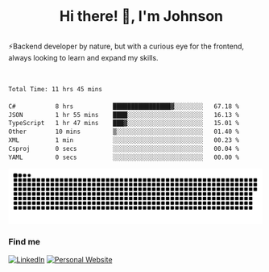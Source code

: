 <div id="user-content-toc">
  <ul align="center">
    <summary><h1 style="display: inline-block">Hi there! 👋, I'm Johnson</h1></summary>
  </ul>
</div>

⚡Backend developer by nature, but with a curious eye for the frontend, always looking to learn and expand my skills.

<br>


<!--START_SECTION:waka-->

```txt
Total Time: 11 hrs 45 mins

C#           8 hrs           ████████████████▓░░░░░░░░   67.18 %
JSON         1 hr 55 mins    ████░░░░░░░░░░░░░░░░░░░░░   16.13 %
TypeScript   1 hr 47 mins    ███▓░░░░░░░░░░░░░░░░░░░░░   15.01 %
Other        10 mins         ▒░░░░░░░░░░░░░░░░░░░░░░░░   01.40 %
XML          1 min           ░░░░░░░░░░░░░░░░░░░░░░░░░   00.23 %
Csproj       0 secs          ░░░░░░░░░░░░░░░░░░░░░░░░░   00.04 %
YAML         0 secs          ░░░░░░░░░░░░░░░░░░░░░░░░░   00.00 %
```

<!--END_SECTION:waka-->

<picture>
  <source  srcset="https://github.com/joshwambere/joshwambere/blob/output/github-contribution-grid-snake-dark.svg?palette=github-dark">
  <source  srcset="https://github.com/joshwambere/joshwambere/blob/output/github-contribution-grid-snake.svg">
  <img alt="github contribution grid snake animation" src="https://github.com/joshwambere/joshwambere/blob/output/github-contribution-grid-snake.svg">
</picture>

### Find me
<a href="https://www.linkedin.com/in/dusabe-johnson" target="_blank"><img src="https://img.shields.io/badge/LinkedIn-%230077B5.svg?&style=flat&logo=linkedin&logoColor=white" alt="LinkedIn"></a>
‎‎ [![Personal Website](https://img.shields.io/badge/visit-Johnsonis.me-blue)](https://johnsonis.me/)
